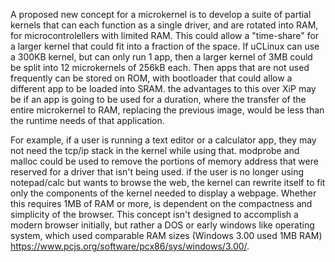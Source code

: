 A proposed new concept for a microkernel is to develop a suite of partial kernels that can each function as a single driver, and are rotated into RAM, for microcontrolellers with limited RAM. This could allow a "time-share" for a larger kernel that could fit into a fraction of the space. If uCLinux can use a 300KB kernel, but can only run 1 app, then a larger kernel of 3MB could be split into 12 microkernels of 256kB each. Then apps that are not used frequently can be stored on ROM, with bootloader that could allow a different app to be loaded into SRAM. the advantages to this over XiP may be if an app is going to be used for a duration, where the transfer of the entire microkernel to RAM, replacing the previous image, would be less than the runtime needs of that application. 

For example, if a user is running a text editor or a calculator app, they may not need the tcp/ip stack in the kernel while using that. modprobe and malloc could be used to remove the portions of memory address that were reserved for a driver that isn't being used. if the user is no longer using notepad/calc but wants to browse the web, the kernel can rewrite itself to fit only the components of the kernel needed to display a webpage. Whether this requires 1MB of RAM or more, is dependent on the compactness and simplicity of the browser. This concept isn't designed to accomplish a modern browser initially, but rather a DOS or early windows like operating system, which used comparable RAM sizes (Windows 3.00 used 1MB RAM) https://www.pcjs.org/software/pcx86/sys/windows/3.00/.
